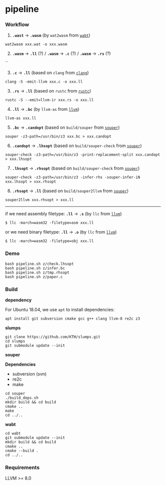 # pipeline

### Workflow

1. __`.wast`__ →  __`.wasm`__ (by `wat2wasm` from [`wabt`](https://github.com/WebAssembly/wabt))

`wat2wasm xxx.wat -o xxx.wasm`

2. __`.wasm`__ →  __`.ll`__ (?) / __`.wasm`__ →  __`.c`__ (?) / __`.wasm`__ →  __`.rs`__ (?)

``

3. __`.c`__ → __`.ll`__ (based on `clang` from [`clang`]())

`clang -S -emit-llvm xxx.c -o xxx.ll`

3. __`.rs`__ → __`.ll`__ (based on `rustc` from [`rustc`]())

`rustc -S --emit=llvm-ir xxx.rs -o xxx.ll`

4. __`.ll`__ → __`.bc`__ (by `llvm-as` from [`llvm`](https://llvm.org/docs/index.html))

`llvm-as xxx.ll`

5. __`.bc`__ → __`.candopt`__ (based on `build/souper` from [`souper`](https://github.com/google/souper))

`souper -z3-path=/usr/bin/z3 xxx.bc > xxx.candopt`

6. __`.candopt`__ →  __`.lhsopt`__ (based on `build/souper-check` from [`souper`](https://github.com/google/souper))

`souper-check -z3-path=/usr/bin/z3 -print-replacement-split xxx.candopt > xxx.lhsopt`

7. __`.lhsopt`__ → __`.rhsopt`__ (based on `build/souper-check` from [`souper`](https://github.com/google/souper))

`souper-check -z3-path=/usr/bin/z3 -infer-rhs -souper-infer-iN xxx.lhsopt > xxx.rhsopt`

8. __`.rhsopt`__ → __`.ll`__ (based on `build/souper2llvm` from [`souper`](https://github.com/google/souper))

`souper2llvm xxx.rhsopt > xxx.ll`

----

if we need assembly filetype:
__`.ll`__ → __`.s`__ (by `llc` from [`llvm`](https://llvm.org/docs/index.html))
```
$ llc -march=wasm32 -filetype=asm xxx.ll
```
or we need binary filetype:
__`.ll`__ → __`.o`__ (by `llc` from [`llvm`](https://llvm.org/docs/index.html))
```
$ llc -march=wasm32 -filetype=obj xxx.ll
```

### Demo
```
bash pipeline.sh z/check.lhsopt
bash pipeline.sh z/infer.bc
bash pipeline.sh z/tmp.rhsopt
bash pipeline.sh z/paper.c
```

### Build

__dependency__

For Ubuntu 18.04, we use `apt` to install dependencies:
```
apt install git subversion cmake gcc g++ clang llvm-8 re2c z3
```

__slumps__

```
git clone https://github.com/KTH/slumps.git
cd slumps
git submodule update --init
```

__souper__

**Dependencies**
 - subversion (svn)
 - re2c
 - make

```
cd souper
./build_deps.sh
mkdir build && cd build
cmake ..
make
cd ../..
```

__wabt__

```
cd wabt
git submodule update --init
mkdir build && cd build
cmake ..
cmake --build .
cd ../..
```

### Requirements

LLVM >= 8.0

